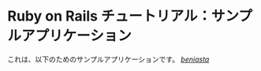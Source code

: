# Ruby on Rails チュートリアル：サンプルアプリケーション

これは、以下のためのサンプルアプリケーションです。
[*beniasta*](https://ide.c9.io/beniasta/sample_app)